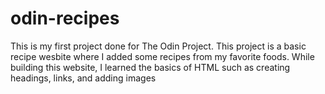 # odin-recipes
This is my first project done for The Odin Project. This project is a basic recipe wesbite where I added some recipes from my favorite foods. While building this website, I learned the basics of HTML such as creating headings, links, and adding images 